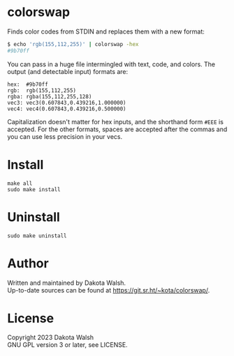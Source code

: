 # colorswap

Finds color codes from STDIN and replaces them with a new format:
```sh
$ echo 'rgb(155,112,255)' | colorswap -hex
#9b70ff
```

You can pass in a huge file intermingled with text, code, and colors. The
output (and detectable input) formats are:
```
hex:  #9b70ff
rgb:  rgb(155,112,255)
rgba: rgba(155,112,255,128)
vec3: vec3(0.607843,0.439216,1.000000)
vec4: vec4(0.607843,0.439216,0.500000)
```
Capitalization doesn't matter for hex inputs, and the shorthand form `#EEE` is
accepted. For the other formats, spaces are accepted after the commas and you
can use less precision in your vecs.

# Install
```
make all
sudo make install
```

# Uninstall
```
sudo make uninstall
```

# Author
Written and maintained by Dakota Walsh.\
Up-to-date sources can be found at https://git.sr.ht/~kota/colorswap/.

# License
Copyright 2023 Dakota Walsh\
GNU GPL version 3 or later, see LICENSE.
